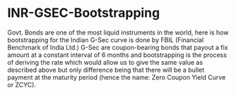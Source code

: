 # INR-GSEC-Bootstrapping
Govt. Bonds are one of the most liquid instruments in the world, here is how bootstrapping for the Indian G-Sec curve is done by FBIL (Financial Benchmark of India Ltd.)
G-Sec are coupon-bearing bonds that payout a fix amount at a constant interval of 6 months and bootstrapping is the process of deriving the rate which would allow us to give the same value as described above but only difference being that there will be a bullet payment at the maturity period (hence the name: Zero Coupon Yield Curve or ZCYC).

